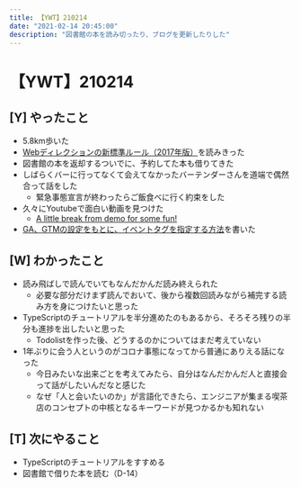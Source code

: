 ```yaml
---
title: 【YWT】210214
date: "2021-02-14 20:45:00"
description: "図書館の本を読み切ったり、ブログを更新したりした"
---
```


# 【YWT】210214

## [Y] やったこと

- 5.8km歩いた
- [Webディレクションの新標準ルール（2017年版）](https://scrapbox.io/camomilecafe/%E3%83%87%E3%82%A3%E3%83%AC%E3%82%AF%E3%82%B7%E3%83%A7%E3%83%B3)を読みきった
- 図書館の本を返却するついでに、予約してた本も借りてきた
- しばらくバーに行ってなくて会えてなかったバーテンダーさんを道端で偶然合って話をした
  - 緊急事態宣言が終わったらご飯食べに行く約束をした
- 久々にYoutubeで面白い動画を見つけた
  - [A little break from demo for some fun!](https://www.youtube.com/watch?v=XE1XE6Thp9E)
- [GA、GTMの設定をもとに、イベントタグを指定する方法](https://expfrom.me/make-GTM-page-view-tag/)を書いた

## [W] わかったこと

- 読み飛ばしで読んでいてもなんだかんだ読み終えられた
  - 必要な部分だけまず読んでおいて、後から複数回読みながら補完する読み方を身につけたいと思った
- TypeScriptのチュートリアルを半分進めたのもあるから、そろそろ残りの半分も進捗を出したいと思った
  - Todolistを作った後、どうするのかについてはまだ考えていない
- 1年ぶりに会う人というのがコロナ事態になってから普通にありえる話になった
  - 今日みたいな出来ごとを考えてみたら、自分はなんだかんだ人と直接会って話がしたいんだなと感じた
  - なぜ「人と会いたいのか」が言語化できたら、エンジニアが集まる喫茶店のコンセプトの中核となるキーワードが見つかるかも知れない

## [T] 次にやること

- TypeScriptのチュートリアルをすすめる
- 図書館で借りた本を読む（D-14）
